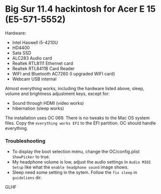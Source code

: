 # Big Sur 11.4 hackintosh for Acer E 15 (E5-571-5552)

Hardware:
* Intel Haswell i5-4210U
* HD4400
* Sata SSD
* ALC283 Audio card
* Realtek RTL8111 Ethernet card
* Realtek RTL8411B Card Reader
* WIFI and Bluetooth AC7260 (I upgraded WIFI card)
* Webcam USB internal

Almost everything works, including the hardware listed above, sleep, volume and brightness adjustment keys, except for:
* Sound through HDMI (video works)
* hibernation (sleep works)

The installation uses OC 069. There is no tweaks to the Mac OS system files. Copy the `everything works EFI` to the EFI partition. OC should handle everything. 

### Troubleshooting
* To display the boot selection menu, change the OC/config.plist `ShowPicker` to true.
* My headphone volume is low, adjust the audio settings in `Audio MIDI Setup` like what the `enable headphone sound` image shows.
* Sleep need some setting in the sytem. Follow the `fix sleep` in `guideliens` dir.

GLHF
